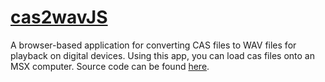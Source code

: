 
<!--
.. title: cas2wavJS
.. slug: cas2wavjs
.. date: 2023-04-08 13:37:00 UTC+01:00
.. tags: 
.. category: 
.. link:
.. description: 
.. type: text
.. pretty_url: False
.. image: /files/cas2wavjs.png
-->

<h1><a href="/projects/cas2wav" target="_blank">cas2wavJS</a></h1>

A browser-based application for converting CAS files to WAV files for playback on digital devices.
Using this app, you can load cas files onto an MSX computer. Source code can be found [here](https://github.com/Grieverheart/cas2wavJS).
